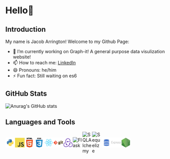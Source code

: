 # Hello👋
## Introduction

My name is Jacob Arrington! Welcome to my Github Page:

- 🔭 I’m currently working on Graph-it! A general purpose data visulization website!
- 📫 How to reach me: [LinkedIn](https://www.linkedin.com/in/jacob-arrington-190885278/)
- 😄 Pronouns: he/him
- ⚡ Fun fact: Still waiting on es6 

## GitHub Stats

![Anurag's GitHub stats](https://github-readme-stats.vercel.app/api?username=JacobArrington&show_icons=true&theme=dark)


## Languages and Tools

<div style="display: flex; align-items: center;">

  <img src="https://github.com/github/explore/raw/main/topics/python/python.png" width="30" alt="Python">
  <img src="https://github.com/github/explore/raw/main/topics/javascript/javascript.png" width="30" alt="JavaScript">
  <img src="https://github.com/github/explore/raw/main/topics/html/html.png" width="30" alt="HTML">
  <img src="https://github.com/github/explore/raw/main/topics/css/css.png" width="30" alt="CSS">
  <img src="https://github.com/github/explore/raw/main/topics/react/react.png" width="30" alt="React">
  <img src="https://github.com/github/explore/raw/main/topics/git/git.png" width="30" alt="Git">
  <img src="https://github.com/github/explore/raw/main/topics/redux/redux.png" width="30" alt="Redux">
  <img src="https://res.cloudinary.com/dfnqaxcck/image/upload/v1687215405/flask_l9vp6a.png" width="30" alt="Flask">
  <img src="https://res.cloudinary.com/dfnqaxcck/image/upload/c_scale,w_301/v1687216244/sqlalch_wbvdbm.png" width="30" alt="SQLAlchemy">
  <img src="https://res.cloudinary.com/dfnqaxcck/image/upload/c_scale,w_278/v1687215975/seq_njsb4b.png" width="30" alt="Sequelize">
  <img src="https://github.com/github/explore/raw/main/topics/sql/sql.png" width="30" alt="SQL">
  <img src="https://github.com/github/explore/raw/main/topics/express/express.png" width="30" alt="Express">
  <img src="https://github.com/github/explore/raw/main/topics/nodejs/nodejs.png" width="30" alt="Node.js">

</div>

<!---
JacobArrington/JacobArrington is a ✨ special ✨ repository because its `README.md` (this file) appears on your GitHub profile.
You can click the Preview link to take a look at your changes.
--->
